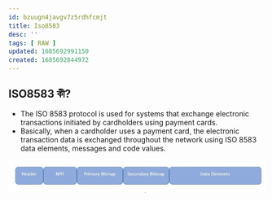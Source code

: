 ```yaml
---
id: bzuugn4javgv7z5rdhfcmjt
title: Iso8583
desc: ''
tags: [ RAW ]
updated: 1685692991150
created: 1685692844972
---
```

## ISO8583 কী?
* The ISO 8583 protocol is used for systems that exchange electronic transactions initiated by cardholders using payment cards. 
* Basically, when a cardholder uses a payment card, the electronic transaction data is exchanged throughout the network using ISO 8583 data elements, messages and code values.

![ISO 8583 Header Format](./assets/images/iso85830header.png)

